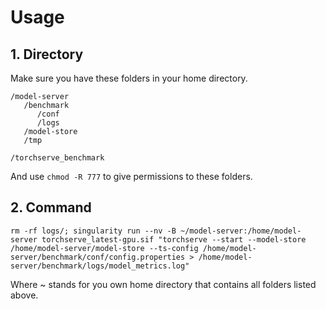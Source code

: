 # Usage

## 1. Directory
Make sure you have these folders in your home directory.
```
/model-server
   /benchmark
      /conf
      /logs
   /model-store
   /tmp
  
/torchserve_benchmark
```
And use `chmod -R 777` to give permissions to these folders.

## 2. Command
`rm -rf logs/; singularity run --nv -B ~/model-server:/home/model-server torchserve_latest-gpu.sif "torchserve --start --model-store /home/model-server/model-store --ts-config /home/model-server/benchmark/conf/config.properties > /home/model-server/benchmark/logs/model_metrics.log"`

Where ~ stands for you own home directory that contains all folders listed above.

